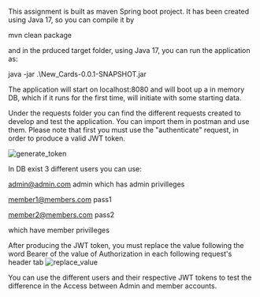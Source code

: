 This assignment is built as maven Spring boot project. It has been created using Java 17, so you can compile it by 

mvn clean package

and in the prduced target folder, using Java 17, you can run the application as:

java -jar .\New_Cards-0.0.1-SNAPSHOT.jar

The application will start on localhost:8080 and will boot up a in memory DB, which if it runs for the first time, will initiate with some starting data.

Under the requests folder you can find the different requests created to develop and test the application. 
You can import them in postman and use them.
Please note that first you must use the "authenticate" request, in order to produce a valid JWT token. 

![generate_token](https://github.com/dglyk/cards_assignment/assets/11438108/ef5bcbd7-77c1-4598-8048-a3d28cb59c51)

In DB exist 3 different users you can use: 

admin@admin.com 
admin
which has admin privilleges

member1@members.com
pass1

member2@members.com
pass2

which have member privilleges

After producing the JWT token, you must replace the value following the word Bearer of the value of Authorization in each following request's header tab
![replace_value](https://github.com/dglyk/cards_assignment/assets/11438108/c59206ab-c83d-439a-8cb9-163316548ea5)

You can use the different users and their respective JWT tokens to test the difference in the Access between Admin and member accounts.
